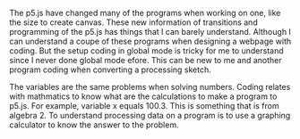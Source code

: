 The p5.js have changed many of the programs when working on one, like the size to create canvas. These new 
information of transitions and programming of the p5.js has things that I can barely understand. Although I can understand
a coupe of these programs when designing a webpage with coding. But the setup coding in global mode is tricky for me to understand since
I never done global mode efore. This can be new to me and another program coding when converting a processing sketch.

The variables are the same problems when solving numbers. Coding relates with mathmatics to know what are the calculations
to make a program to p5.js. For example, variable x equals 100.3. This is something that is from algebra 2. To understand processing data on a program is to use a graphing calculator to 
know the answer to the problem. 
